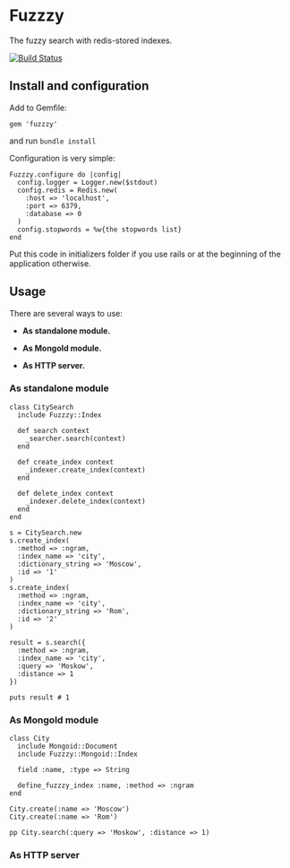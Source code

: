 # Fuzzzy

The fuzzy search with redis-stored indexes.

[![Build Status](https://secure.travis-ci.org/undr/fuzzzy.png?branch=master)](http://travis-ci.org/undr/fuzzzy)

## Install and configuration

Add to Gemfile:

    gem 'fuzzzy'

and run `bundle install`

Configuration is very simple:

    Fuzzzy.configure do |config|
      config.logger = Logger.new($stdout)
      config.redis = Redis.new(
        :host => 'localhost',
        :port => 6379,
        :database => 0
      )
      config.stopwords = %w{the stopwords list}
    end

Put this code in initializers folder if you use rails or at the beginning of the application otherwise.

## Usage

There are several ways to use:

- **As standalone module.** 

- **As MongoId module.** 

- **As HTTP server.** 

### As standalone module

    class CitySearch
      include Fuzzzy::Index
      
      def search context
        _searcher.search(context)
      end
      
      def create_index context
        _indexer.create_index(context)
      end
      
      def delete_index context
        _indexer.delete_index(context)
      end
    end
    
    s = CitySearch.new
    s.create_index(
      :method => :ngram,
      :index_name => 'city',
      :dictionary_string => 'Moscow',
      :id => '1'
    )
    s.create_index(
      :method => :ngram,
      :index_name => 'city',
      :dictionary_string => 'Rom',
      :id => '2'
    )
    
    result = s.search({
      :method => :ngram,
      :index_name => 'city',
      :query => 'Moskow',
      :distance => 1
    })
    
    puts result # 1

### As MongoId module

    class City
      include Mongoid::Document
      include Fuzzzy::Mongoid::Index
    
      field :name, :type => String
      
      define_fuzzzy_index :name, :method => :ngram
    end
    
    City.create(:name => 'Moscow')
    City.create(:name => 'Rom')
    
    pp City.search(:query => 'Moskow', :distance => 1)

### As HTTP server

